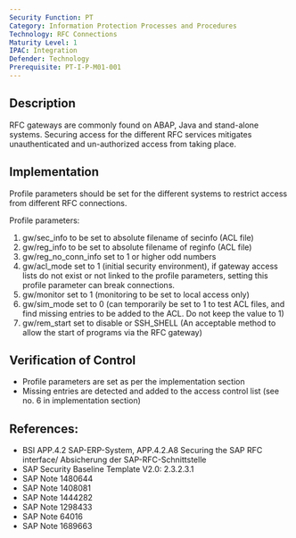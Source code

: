 ```yaml
---
Security Function: PT
Category: Information Protection Processes and Procedures
Technology: RFC Connections
Maturity Level: 1
IPAC: Integration
Defender: Technology
Prerequisite: PT-I-P-M01-001
---
```


## Description

RFC gateways are commonly found on ABAP, Java and stand-alone systems. Securing access for the different RFC services mitigates unauthenticated and un-authorized access from taking place.

## Implementation

Profile parameters should be set for the different systems to restrict access from different RFC connections.

Profile parameters:

1. gw/sec_info to be set to absolute filename of secinfo (ACL file)
2. gw/reg_info to be set to absolute filename of reginfo (ACL file)
3. gw/reg_no_conn_info set to 1 or higher odd numbers
4. gw/acl_mode set to 1 (initial security environment), if gateway access lists do not exist or not linked to the profile parameters, setting this profile parameter can break connections.
5. gw/monitor set to 1 (monitoring to be set to local access only)
6. gw/sim_mode set to 0 (can temporarily be set to 1 to test ACL files, and find missing entries to be added to the ACL. Do not keep the value to 1)
7. gw/rem_start set to disable or SSH_SHELL (An acceptable method to allow the start of programs via the RFC gateway)

## Verification of Control

- Profile parameters are set as per the implementation section
- Missing entries are detected and added to the access control list (see no. 6 in implementation section)

## References:
- BSI APP.4.2 SAP-ERP-System, APP.4.2.A8 Securing the SAP RFC interface/ Absicherung der SAP-RFC-Schnittstelle
- SAP Security Baseline Template V2.0: 2.3.2.3.1
- SAP Note 1480644
- SAP Note 1408081
- SAP Note 1444282
- SAP Note 1298433
- SAP Note 64016
- SAP Note 1689663

